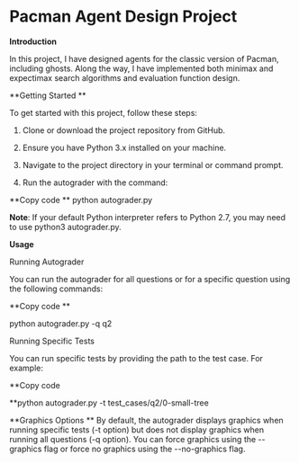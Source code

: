 # Pacman Agent Design Project

**Introduction**

In this project, I have designed agents for the classic version of Pacman, including ghosts. Along the way, I have implemented both minimax and expectimax search algorithms and evaluation function design.


**Getting Started
**

To get started with this project, follow these steps:

1. Clone or download the project repository from GitHub.

2. Ensure you have Python 3.x installed on your machine.

3. Navigate to the project directory in your terminal or command prompt.

4. Run the autograder with the command:

**Copy code
**
python autograder.py

**Note**: If your default Python interpreter refers to Python 2.7, you may need to use python3 autograder.py.

**Usage**

Running Autograder

You can run the autograder for all questions or for a specific question using the following commands:

**Copy code
**


python autograder.py -q q2

Running Specific Tests

You can run specific tests by providing the path to the test case. For example:

**Copy code


**python autograder.py -t test_cases/q2/0-small-tree

**Graphics Options
**
By default, the autograder displays graphics when running specific tests (-t option) but does not display graphics when running all questions (-q option). You can force graphics using the --graphics flag or force no graphics using the --no-graphics flag.
